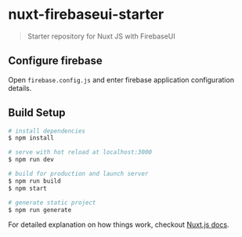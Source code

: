 # nuxt-firebaseui-starter

> Starter repository for Nuxt JS with FirebaseUI

## Configure firebase

Open `firebase.config.js` and enter firebase application configuration details.

## Build Setup

``` bash
# install dependencies
$ npm install

# serve with hot reload at localhost:3000
$ npm run dev

# build for production and launch server
$ npm run build
$ npm start

# generate static project
$ npm run generate
```

For detailed explanation on how things work, checkout [Nuxt.js docs](https://nuxtjs.org).
